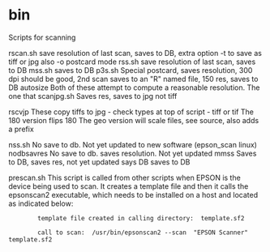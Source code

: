 # bin

Scripts for scanning

rscan.sh    save resolution of last scan, saves to DB, 
            extra option -t to save as tiff or jpg also -o postcard mode 
rss.sh      save resolution of last scan, saves to DB 
mss.sh      saves to DB
p3s.sh      Special postcard, saves resolution, 300 dpi should be good, 
            2nd scan saves to an "R" named file, 150 res, saves to DB
autosize    Both of these attempt to compute a reasonable resolution.  The one that
scanjpg.sh  Saves res, saves to jpg not tiff

rscvjp      These copy tiffs to jpg - check types at top of script - tiff or tif
            The 180 version flips 180
            The geo version will scale files, see source, also adds a prefix



nss.sh      No save to db.  Not yet updated to new software (epson_scan linux)
nodbsavres  No save to db.  saves resolution.  Not yet updated
mmss        Saves to DB, saves res, not yet updated
            says DB saves to DB

prescan.sh  This script is called from other scripts when EPSON is the device 
            being used to scan.  It creates a template file and then it calls 
            the epsonscan2 executable, which needs to be installed on a host
            and located as indicated below:

            template file created in calling directory:  template.sf2

            call to scan:  /usr/bin/epsonscan2 --scan  "EPSON Scanner" template.sf2



